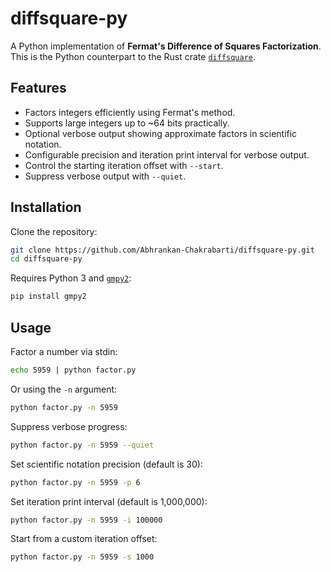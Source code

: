# diffsquare-py

A Python implementation of **Fermat's Difference of Squares Factorization**.
This is the Python counterpart to the Rust crate [`diffsquare`](https://crates.io/crates/diffsquare).

## Features

* Factors integers efficiently using Fermat's method.
* Supports large integers up to \~64 bits practically.
* Optional verbose output showing approximate factors in scientific notation.
* Configurable precision and iteration print interval for verbose output.
* Control the starting iteration offset with `--start`.
* Suppress verbose output with `--quiet`.

## Installation

Clone the repository:

```bash
git clone https://github.com/Abhrankan-Chakrabarti/diffsquare-py.git
cd diffsquare-py
```

Requires Python 3 and [`gmpy2`](https://pypi.org/project/gmpy2/):

```bash
pip install gmpy2
```

## Usage

Factor a number via stdin:

```bash
echo 5959 | python factor.py
```

Or using the `-n` argument:

```bash
python factor.py -n 5959
```

Suppress verbose progress:

```bash
python factor.py -n 5959 --quiet
```

Set scientific notation precision (default is 30):

```bash
python factor.py -n 5959 -p 6
```

Set iteration print interval (default is 1,000,000):

```bash
python factor.py -n 5959 -i 100000
```

Start from a custom iteration offset:

```bash
python factor.py -n 5959 -s 1000
```

